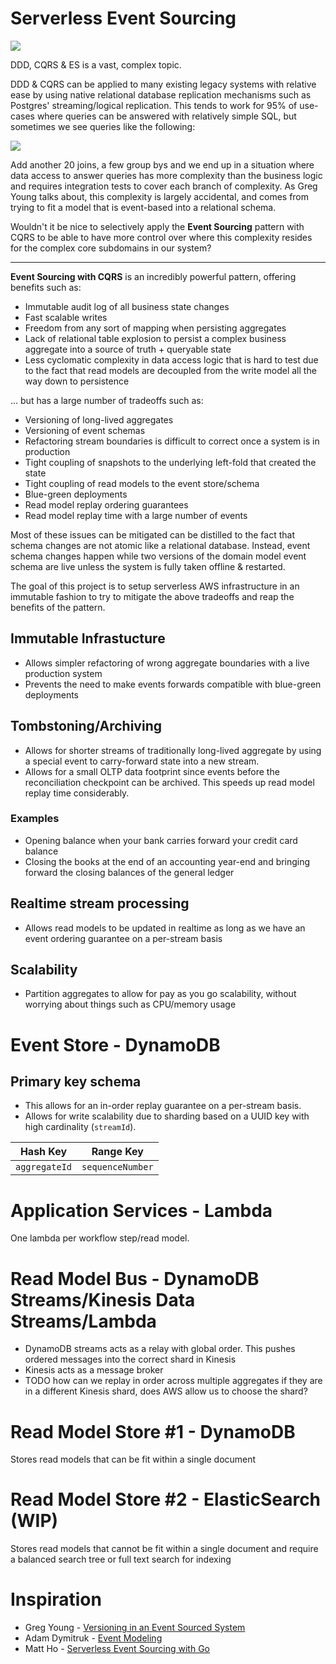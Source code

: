 # Serverless Event Sourcing

![](https://jj09.net/wp-content/uploads/2018/12/ddd-diagram-example.png)

DDD, CQRS & ES is a vast, complex topic. 

DDD & CQRS can be applied to many existing legacy systems with relative ease by using native relational database replication mechanisms such as Postgres' streaming/logical replication. This tends to work for 95% of use-cases where queries can be answered with relatively simple SQL, but sometimes we see queries like the following:

![](https://www.interfacett.com/wp-content/uploads/2014/08/001-Multiple-Joins-Work-just-like-Single-Joins.png)

Add another 20 joins, a few group bys and we end up in a situation where data access to answer queries has more complexity than the business logic and requires integration tests to cover each branch of complexity.
As Greg Young talks about, this complexity is largely accidental, and comes from trying to fit a model that is event-based into a relational schema.

Wouldn't it be nice to selectively apply the **Event Sourcing** pattern with CQRS to be able to have more control over where this complexity resides for the complex core subdomains in our system?

---

**Event Sourcing with CQRS** is an incredibly powerful pattern, offering benefits such as:

- Immutable audit log of all business state changes
- Fast scalable writes
- Freedom from any sort of mapping when persisting aggregates
- Lack of relational table explosion to persist a complex business aggregate into a source of truth + queryable state
- Less cyclomatic complexity in data access logic that is hard to test due to the fact that read models are decoupled from the write model all the way down to persistence

... but has a large number of tradeoffs such as:

- Versioning of long-lived aggregates
- Versioning of event schemas
- Refactoring stream boundaries is difficult to correct once a system is in production
- Tight coupling of snapshots to the underlying left-fold that created the state
- Tight coupling of read models to the event store/schema
- Blue-green deployments
- Read model replay ordering guarantees
- Read model replay time with a large number of events


Most of these issues can be mitigated can be distilled to the fact that schema changes are not atomic like a relational database. Instead, event schema changes happen while two versions of the domain model event schema are live unless the system is fully taken offline & restarted.



The goal of this project is to setup serverless AWS infrastructure in an immutable fashion to try to mitigate the above tradeoffs and reap the benefits of the pattern.


## Immutable Infrastucture
- Allows simpler refactoring of wrong aggregate boundaries with a live production system
- Prevents the need to make events forwards compatible with blue-green deployments


## Tombstoning/Archiving
- Allows for shorter streams of traditionally long-lived aggregate by using a special event to carry-forward state into a new stream.
- Allows for a small OLTP data footprint since events before the reconciliation checkpoint can be archived. This speeds up read model replay time considerably.

### Examples
- Opening balance when your bank carries forward your credit card balance
- Closing the books at the end of an accounting year-end and bringing forward the closing balances of the general ledger


## Realtime stream processing
- Allows read models to be updated in realtime as long as we have an event ordering guarantee on a per-stream basis


## Scalability
- Partition aggregates to allow for pay as you go scalability, without worrying about things such as CPU/memory usage


# Event Store - DynamoDB

## Primary key schema
- This allows for an in-order replay guarantee on a per-stream basis.
- Allows for write scalability due to sharding based on a UUID key with high cardinality (`streamId`).

| Hash Key        | Range Key
| ------------- |:-------------:|
| `aggregateId`      | `sequenceNumber`


# Application Services - Lambda
One lambda per workflow step/read model.



# Read Model Bus - DynamoDB Streams/Kinesis Data Streams/Lambda
- DynamoDB streams acts as a relay with global order. This pushes ordered messages into the correct shard in Kinesis
- Kinesis acts as a message broker
- TODO how can we replay in order across multiple aggregates if they are in a different Kinesis shard, does AWS allow us to choose the shard?


# Read Model Store #1 - DynamoDB
Stores read models that can be fit within a single document


# Read Model Store #2 - ElasticSearch (WIP)
Stores read models that cannot be fit within a single document and require a balanced search tree or full text search for indexing



# Inspiration
- Greg Young - [Versioning in an Event Sourced System](https://leanpub.com/esversioning/read)
- Adam Dymitruk - [Event Modeling](https://eventmodeling.org/)
- Matt Ho - [Serverless Event Sourcing with Go](https://www.youtube.com/watch?v=B-reKkB8L5Q)